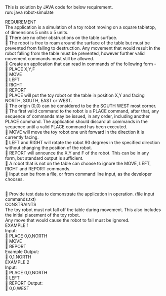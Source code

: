 This is solution by JAVA code for below requirement.
<br>run:
java robot-simulate

REQUIREMENT<br>
The application is a simulation of a toy robot moving on a square tabletop, of dimensions 5 units x 5
units.
<br> There are no other obstructions on the table surface.
<br> The robot is free to roam around the surface of the table but must be prevented from falling to
destruction. Any movement that would result in the robot falling from the table must be prevented,
however further valid movement commands must still be allowed.
<br> Create an application that can read in commands of the following form -
<br> PLACE X,Y,F
<br> MOVE
<br> LEFT
<br> RIGHT
<br> REPORT
<br> PLACE will put the toy robot on the table in position X,Y and facing NORTH, SOUTH, EAST or WEST.
<br> The origin (0,0) can be considered to be the SOUTH WEST most corner.
<br> The first valid command to the robot is a PLACE command, after that, any sequence of commands may
be issued, in any order, including another PLACE command. The application should discard all
commands in the sequence until a valid PLACE command has been executed.
<br> MOVE will move the toy robot one unit forward in the direction it is currently facing.
<br> LEFT and RIGHT will rotate the robot 90 degrees in the specified direction without changing the position
of the robot.
<br> REPORT will announce the X,Y and F of the robot. This can be in any form, but standard output is
sufficient.
<br> A robot that is not on the table can choose to ignore the MOVE, LEFT, RIGHT and REPORT commands.
<br> Input can be from a file, or from command line input, as the developer chooses. 

<br> Provide test data to demonstrate the application in operation. (file input commands.txt)
<br>CONSTRAINTS
<br>The toy robot must not fall off the table during movement. This also includes the initial placement of the toy
robot.
<br>Any move that would cause the robot to fall must be ignored.
<br>EXAMPLE 1
<br>Input:
<br> PLACE 0,0,NORTH
<br> MOVE
<br> REPORT
<br>Example Output:
<br> 0,1,NORTH
<br>EXAMPLE 2
<br>Input:
<br> PLACE 0,0,NORTH
<br> LEFT
<br> REPORT
Output:
<br> 0,0,WEST
